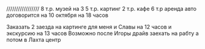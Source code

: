 /////////////////
8 т.р. музей на 3
5 т.р. картинг
2 т.р. кафе
6 т.р аренда авто договорится на 10 октября на 18 часов

Заказать 2 заезда на картинге для меня и Славы на 12 часов и экскурсию на 13 часов
Возможно после Игоры драйв заехать на рабту а потом в Лахта центр